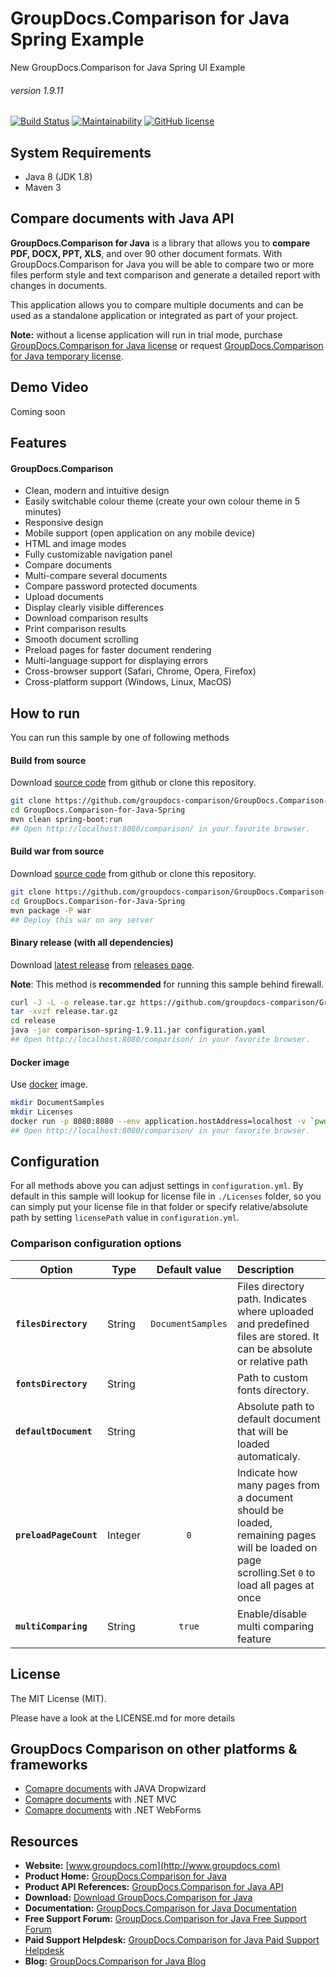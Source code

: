 # GroupDocs.Comparison for Java Spring Example
New GroupDocs.Comparison for Java Spring UI Example
###### version 1.9.11

[![Build Status](https://travis-ci.org/groupdocs-comparison/GroupDocs.Comparison-for-Java-Spring.svg?branch=master)](https://travis-ci.org/groupdocs-comparison/GroupDocs.Comparison-for-Java-Spring)
[![Maintainability](https://api.codeclimate.com/v1/badges/f945b8bc09a5ff2e8a2d/maintainability)](https://codeclimate.com/github/groupdocs-comparison/GroupDocs.Comparison-for-Java-Spring/maintainability)
[![GitHub license](https://img.shields.io/github/license/groupdocs-comparison/GroupDocs.Comparison-for-Java-Spring.svg)](https://github.com/groupdocs-comparison/GroupDocs.Comparison-for-Java-Spring/blob/master/LICENSE)

## System Requirements
- Java 8 (JDK 1.8)
- Maven 3


## Compare documents with Java API

**GroupDocs.Comparison for Java** is a library that allows you to **compare PDF, DOCX, PPT, XLS**, and over 90 other document formats. With GroupDocs.Comparison for Java you will be able to compare two or more files perform style and text comparison and generate a detailed report with changes in documents.

This application allows you to compare multiple documents and can be used as a standalone application or integrated as part of your project.


**Note:** without a license application will run in trial mode, purchase [GroupDocs.Comparison for Java license](https://purchase.groupdocs.com/order-online-step-1-of-8.aspx) or request [GroupDocs.Comparison for Java temporary license](https://purchase.groupdocs.com/temporary-license).


## Demo Video
Coming soon


## Features
#### GroupDocs.Comparison
- Clean, modern and intuitive design
- Easily switchable colour theme (create your own colour theme in 5 minutes)
- Responsive design
- Mobile support (open application on any mobile device)
- HTML and image modes
- Fully customizable navigation panel
- Compare documents
- Multi-compare several documents
- Compare password protected documents
- Upload documents
- Display clearly visible differences
- Download comparison results
- Print comparison results
- Smooth document scrolling
- Preload pages for faster document rendering
- Multi-language support for displaying errors
- Cross-browser support (Safari, Chrome, Opera, Firefox)
- Cross-platform support (Windows, Linux, MacOS)


## How to run

You can run this sample by one of following methods


#### Build from source

Download [source code](https://github.com/groupdocs-comparison/GroupDocs.Comparison-for-Java-Spring/archive/master.zip) from github or clone this repository.

```bash
git clone https://github.com/groupdocs-comparison/GroupDocs.Comparison-for-Java-Spring
cd GroupDocs.Comparison-for-Java-Spring
mvn clean spring-boot:run
## Open http://localhost:8080/comparison/ in your favorite browser.
```

#### Build war from source

Download [source code](https://github.com/groupdocs-comparison/GroupDocs.Comparison-for-Java-Spring/archive/master.zip) from github or clone this repository.

```bash
git clone https://github.com/groupdocs-comparison/GroupDocs.Comparison-for-Java-Spring
cd GroupDocs.Comparison-for-Java-Spring
mvn package -P war
## Deploy this war on any server
```

#### Binary release (with all dependencies)

Download [latest release](https://github.com/groupdocs-comparison/GroupDocs.Comparison-for-Java-Spring/releases/latest) from [releases page](https://github.com/groupdocs-comparison/GroupDocs.Comparison-for-Java-Spring/releases). 

**Note**: This method is **recommended** for running this sample behind firewall.

```bash
curl -J -L -o release.tar.gz https://github.com/groupdocs-comparison/GroupDocs.Comparison-for-Java-Spring/releases/download/1.9.11/release.tar.gz
tar -xvzf release.tar.gz
cd release
java -jar comparison-spring-1.9.11.jar configuration.yaml
## Open http://localhost:8080/comparison/ in your favorite browser.
```

#### Docker image
Use [docker](https://hub.docker.com/u/groupdocs) image.

```bash
mkdir DocumentSamples
mkdir Licenses
docker run -p 8080:8080 --env application.hostAddress=localhost -v `pwd`/DocumentSamples:/home/groupdocs/app/DocumentSamples -v `pwd`/Licenses:/home/groupdocs/app/Licenses groupdocs/comparison
## Open http://localhost:8080/comparison/ in your favorite browser.
```

## Configuration
For all methods above you can adjust settings in `configuration.yml`. By default in this sample will lookup for license file in `./Licenses` folder, so you can simply put your license file in that folder or specify relative/absolute path by setting `licensePath` value in `configuration.yml`. 

### Comparison configuration options

| Option                             | Type    |   Default value   | Description                                                                                                                                  |
| ---------------------------------- | ------- |:-----------------:|:-------------------------------------------------------------------------------------------------------------------------------------------- |
| **`filesDirectory`**               | String  | `DocumentSamples` | Files directory path. Indicates where uploaded and predefined files are stored. It can be absolute or relative path                          |
| **`fontsDirectory`**               | String  |                   | Path to custom fonts directory.                                                                                                              |
| **`defaultDocument`**              | String  |                   | Absolute path to default document that will be loaded automaticaly.                                                                          |
| **`preloadPageCount`**             | Integer |        `0`        | Indicate how many pages from a document should be loaded, remaining pages will be loaded on page scrolling.Set `0` to load all pages at once |
| **`multiComparing`**               | String  |      `true`       | Enable/disable multi comparing feature                                                                                                       |

## License
The MIT License (MIT). 

Please have a look at the LICENSE.md for more details

## GroupDocs Comparison on other platforms & frameworks

- [Comapre documents](https://github.com/groupdocs-comparison/GroupDocs.Comparison-for-Java-Dropwizard) with JAVA Dropwizard 
- [Comapre documents](https://github.com/groupdocs-comparison/GroupDocs.Comparison-for-.NET-MVC) with .NET MVC 
- [Comapre documents](https://github.com/groupdocs-comparison/GroupDocs.Comparison-for-.NET-WebForms) with .NET WebForms 


## Resources
- **Website:** [www.groupdocs.com](http://www.groupdocs.com)
- **Product Home:** [GroupDocs.Comparison for Java](https://products.groupdocs.com/comparison/java)
- **Product API References:** [GroupDocs.Comparison for Java API](https://apireference.groupdocs.com)
- **Download:** [Download GroupDocs.Comparison for Java](http://downloads.groupdocs.com/comparison/java)
- **Documentation:** [GroupDocs.Comparison for Java Documentation](https://docs.groupdocs.com/dashboard.action)
- **Free Support Forum:** [GroupDocs.Comparison for Java Free Support Forum](https://forum.groupdocs.com/c/comparison)
- **Paid Support Helpdesk:** [GroupDocs.Comparison for Java Paid Support Helpdesk](https://helpdesk.groupdocs.com)
- **Blog:** [GroupDocs.Comparison for Java Blog](https://blog.groupdocs.com/category/groupdocs-comparison-product-family)